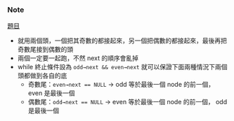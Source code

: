### Note
[題目](https://leetcode.com/problems/odd-even-linked-list/description/)

- 就用兩個頭，一個把其奇數的都接起來，另一個把偶數的都接起來，最後再把奇數尾接到偶數的頭
- 兩個一定要一起跑，不然 next 的順序會亂掉
- while 終止條件設為 `odd→next && even→next` 就可以保證下面兩種情況下兩個頭都做到各自的底
    - 奇數尾：`even→next == NULL` → odd 等於最後一個 node 的前一個， even 是最後一個
    - 偶數尾：`odd→next == NULL` → even 等於最後一個 node 的前一個， odd 是最後一個